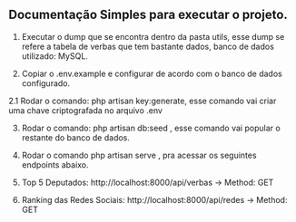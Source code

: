## Documentação Simples para executar o projeto.

1. Executar o dump que se encontra dentro da pasta utils, esse dump se refere a tabela de verbas que tem bastante dados, banco de dados utilizado: MySQL.

2. Copiar o .env.example e configurar de acordo com o banco de dados configurado.

2.1 Rodar o comando: php artisan key:generate, esse comando vai criar uma chave criptografada no arquivo .env

3. Rodar o comando: php artisan db:seed , esse comando vai popular o restante do banco de dados.
4. Rodar o comando php artisan serve , pra acessar os seguintes endpoints abaixo.

5. Top 5 Deputados: http://localhost:8000/api/verbas -> Method: GET
6. Ranking das Redes Sociais: http://localhost:8000/api/redes -> Method: GET
